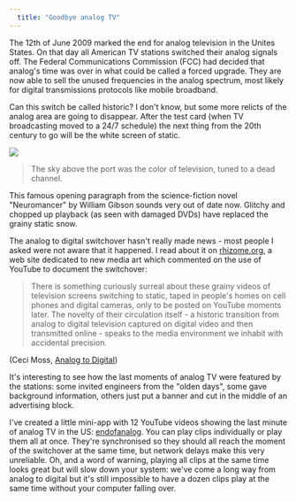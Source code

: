 ```yaml
---
  title: "Goodbye analog TV"
---
```


The 12th of June 2009 marked the end for analog television in the Unites
States. On that day all American TV stations switched their analog signals off.
The Federal Communications Commission (FCC) had decided that analog's time was
over in what could be called a forced upgrade. They are now able to sell the
unused frequencies in the analog spectrum, most likely for digital
transmissions protocols like mobile broadband.

Can this switch be called historic? I don't know, but some more relicts of the
analog area are going to disappear. After the test card (when TV broadcasting
moved to a 24/7 schedule) the next thing from the 20th century to go will be
the white screen of static.

<a href="http://en.wikipedia.org/wiki/Noise_(video)">
  <img src="http://upload.wikimedia.org/wikipedia/commons/thumb/a/a8/TV_noise.jpg/250px-TV_noise.jpg" class="right-img"/>
</a>

>The sky above the port was the color of television, tuned to a dead channel.

This famous opening paragraph from the science-fiction novel "Neuromancer" by
William Gibson sounds very out of date now. Glitchy and chopped up playback (as
seen with damaged DVDs) have replaced the grainy static snow.

The analog to digital switchover hasn't really made news - most people I asked
were not aware that it happened. I read about it on
[rhizome.org](http://rhizome.org), a web site dedicated to new media art which
commented on the use of YouTube to document the switchover:

>There is something curiously surreal about these grainy videos of television screens switching to static,
>taped in people's homes on cell phones and digital cameras, only to be posted on YouTube
>moments later. The novelty of their circulation itself - a
>historic transition from analog to digital television captured on digital video and then transmitted
>online - speaks to the media environment we inhabit with accidental precision.

(Ceci Moss, [Analog to Digital](http://rhizome.org/editorial/2713))

It's interesting to see how the last moments of analog TV were featured by the
stations: some invited engineers from the "olden days", some gave background
information, others just put a banner and cut in the middle of an advertising
block.

I've created a little mini-app with 12 YouTube videos showing the last minute
of analog TV in the US: [endofanalog](/endofanalog/).  You can play clips
individually or play them all at once. They're synchronised so they should all
reach the moment of the switchover at the same time, but network delays make
this very unreliable. Oh, and a word of warning, playing all clips at the same
time looks great but will slow down your system: we've come a long way from
analog to digital but it's still impossible to have a dozen clips play at the
same time without your computer falling over.


